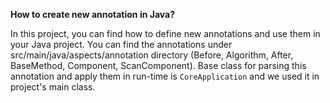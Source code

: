 **How to create new annotation in Java?**

In this project, you can find how to define new annotations and use them in your Java project. You can find the annotations under src/main/java/aspects/annotation directory (Before, Algorithm, After, BaseMethod, Component, ScanComponent). Base class for parsing this annotation and apply them in run-time is `CoreApplication` and we used it in project's main class.
